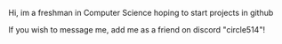 Hi, im a freshman in Computer Science hoping to start projects in github

If you wish to message me, add me as a friend on discord "circle514"!
